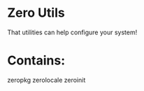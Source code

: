 Zero Utils
======

That utilities can help configure your system!

Contains:
======
zeropkg
zerolocale
zeroinit

